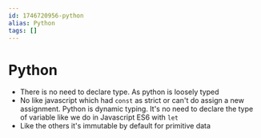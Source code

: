 ```yaml
---
id: 1746720956-python
alias: Python
tags: []
---
```

# Python
- There is no need to declare type. As python is loosely typed
- No like javascript which had `const` as strict or can't do assign a new assignment. Python is dynamic typing. It's no need to declare the type of variable like we do in Javascript ES6 with `let` 
- Like the others it's immutable by default for primitive data

